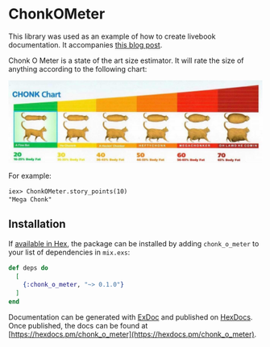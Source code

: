 # ChonkOMeter

This library was used as an example of how to create livebook documentation. It accompanies [this blog post]().

<!-- README START -->
Chonk O Meter is a state of the art size estimator. It will rate the size of anything according to the following chart:

![alt chart showing cats of various sizes](./images/chonk.jpg)

For example:


    iex> ChonkOMeter.story_points(10)
    "Mega Chonk"

<!-- README END -->

## Installation

If [available in Hex](https://hex.pm/docs/publish), the package can be installed
by adding `chonk_o_meter` to your list of dependencies in `mix.exs`:

```elixir
def deps do
  [
    {:chonk_o_meter, "~> 0.1.0"}
  ]
end
```

Documentation can be generated with [ExDoc](https://github.com/elixir-lang/ex_doc)
and published on [HexDocs](https://hexdocs.pm). Once published, the docs can
be found at [https://hexdocs.pm/chonk_o_meter](https://hexdocs.pm/chonk_o_meter).

